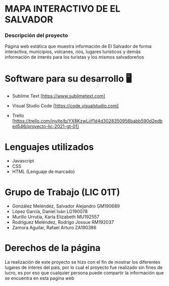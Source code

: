 # MAPA INTERACTIVO DE EL SALVADOR

 ### Descripción del proyecto 
 Página web estática que muestra información de El Salvador de forma interactiva, municipios, volcanes, rios, lugares turísticos y 
 demás información de interés para los turistas y los mismos salvadoreños

# Software para su desarrollo 🖥️

 - Sublime Text [https://www.sublimetext.com]

 - Visual Studio Code [https://code.visualstudio.com]

 - Trello [https://trello.com/invite/b/YX8KzwLi/f1d4d3028350956babb590d2edbed546/proyecto-lic-2021-gt-01]

# Lenguajes utilizados

  - Javascript
  - CSS
  - HTML (Lenguaje de marcado)

# Grupo de Trabajo (LIC 01T)

  - González Meléndez, Salvador Alejandro GM190689
  - López García, Daniel Iván LG190078
  - Murillo Urrutia, Karla Elizabeth MU192557
  - Rodríguez Meléndez, Rodrigo Jossue RM192037
  - Zamora Aguilar, Rafael Arturo ZA190386

# Derechos de la página
   
   La realización de este proyecto se hizo con el fin de mostrar los diferentes lugares de interes del país, por lo cual el proyecto
   fue realizado sin fines de lucro, es por eso que cualquier persona puede compartir la información que se encuentra en esta pagina web
  



